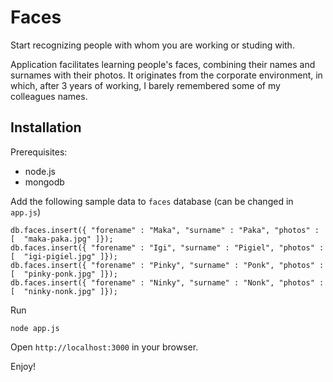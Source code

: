 # Faces

Start recognizing people with whom you are working or studing with.

Application facilitates learning people's faces, combining their names and surnames with their photos.
It originates from the corporate environment, in which, after 3 years of working, 
I barely remembered some of my colleagues names.


## Installation

Prerequisites:
* node.js
* mongodb

Add the following sample data to `faces` database (can be changed in `app.js`)

```
db.faces.insert({ "forename" : "Maka", "surname" : "Paka", "photos" : [  "maka-paka.jpg" ]});
db.faces.insert({ "forename" : "Igi", "surname" : "Pigiel", "photos" : [  "igi-pigiel.jpg" ]});
db.faces.insert({ "forename" : "Pinky", "surname" : "Ponk", "photos" : [  "pinky-ponk.jpg" ]});
db.faces.insert({ "forename" : "Ninky", "surname" : "Nonk", "photos" : [  "ninky-nonk.jpg" ]});
```

Run

```
node app.js
```

Open `http://localhost:3000` in your browser.

Enjoy!
